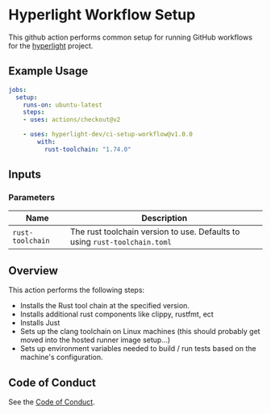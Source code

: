 # Hyperlight Workflow Setup

This github action performs common setup for running GitHub workflows for the [hyperlight](https://github.com/hyperlight-dev/hyperlight) project.

## Example Usage

```yaml
jobs:
  setup:
    runs-on: ubuntu-latest
    steps:
    - uses: actions/checkout@v2

    - uses: hyperlight-dev/ci-setup-workflow@v1.0.0
        with:
          rust-toolchain: "1.74.0"
```

## Inputs

### Parameters

| Name | Description |
| ---- | ----------- |
| `rust-toolchain` | The rust toolchain version to use. Defaults to using `rust-toolchain.toml` |

## Overview

This action performs the following steps:

- Installs the Rust tool chain at the specified version.
- Installs additional rust components like clippy, rustfmt, ect
- Installs Just
- Sets up the clang toolchain on Linux machines (this should probably get moved into the hosted runner image setup...)
- Sets up environment variables needed to build / run tests based on the machine's configuration. 

## Code of Conduct

See the [Code of Conduct](./CODE_OF_CONDUCT.md).
